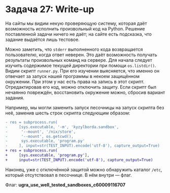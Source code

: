 # Задача 27: Write-up

На сайты мы видим некую проверяющую систему, которая даёт возможность исполнить произвольный код на Python. Решение поставленной задачи ничего не даёт; на сайте есть подсказка, что задание выдаётся лишь тестовое.

Можно заметить, что `stderr` выполненного кода возвращается пользователю, когда ответ неверен. Это даёт возможность получать результаты произвольных команд на сервере.
Для начала следует изучить содержимое текущей директории при помощи `os.listdir()`. Видим скрипт `runner.py`. При его изучении выясняется, что именно он отвечает за запуск нашей программы в некоем защищённом окружении. При этом у нас есть права на запись в этот скрипт. Отредактировав его код, можно отключить защиту. Если скрипт был нечаянно повреждён, восстановить окружение можно, сбросив вариант задания.

Например, мы могли заменить запуск песочницы на запуск скрипта без неё, заменив шесть строк скрипта следующим образом:

```diff
- res = subprocess.run(
-     [sys.executable, '-m', 'kyzylborda.sandbox',
-      '--mount', '/nix/store',
-      '--mount', os.getcwd(),
-      sys.executable, 'program.py'
-     ], input=str(TEST_INPUT).encode('utf-8'), capture_output=True)
+ res = subprocess.run(
+     [sys.executable, 'program.py'],
+     input=str(TEST_INPUT).encode('utf-8'), capture_output=True)
```

Наконец, уже с отключённой защитой можно обнаружить каталог `/etc`, который отсутствовал в песочнице. В нём внутри — флаг.

Флаг: **ugra_use_well_tested_sandboxes_c60009116707**
